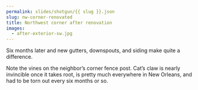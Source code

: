 ```yaml
---
permalink: slides/shotgun/{{ slug }}.json
slug: nw-corner-renovated
title: Northwest corner after renovation
images:
  - after-exterior-sw.jpg
---
```

Six months later and new gutters, downspouts, and siding make quite a difference.

Note the vines on the neighbor’s corner fence post. Cat’s claw is nearly invincible once it takes root, is pretty much everywhere in New Orleans, and had to be torn out every six months or so.